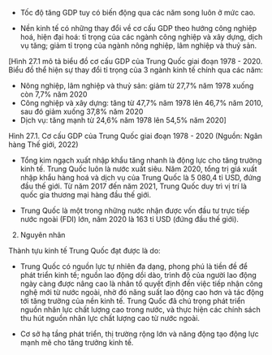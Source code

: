 - Tốc độ tăng GDP tuy có biến động qua các năm song luôn ở mức cao.

- Nền kinh tế có những thay đổi về cơ cấu GDP theo hướng công nghiệp hoá, hiện đại hoá: tỉ trọng của các ngành công nghiệp và xây dựng, dịch vụ tăng; giảm tỉ trọng của ngành nông nghiệp, lâm nghiệp và thuỷ sản.

[Hình 27.1 mô tả biểu đồ cơ cấu GDP của Trung Quốc giai đoạn 1978 - 2020. Biểu đồ thể hiện sự thay đổi tỉ trọng của 3 ngành kinh tế chính qua các năm:
- Nông nghiệp, lâm nghiệp và thuỷ sản: giảm từ 27,7% năm 1978 xuống còn 7,7% năm 2020
- Công nghiệp và xây dựng: tăng từ 47,7% năm 1978 lên 46,7% năm 2010, sau đó giảm xuống 37,8% năm 2020
- Dịch vụ: tăng mạnh từ 24,6% năm 1978 lên 54,5% năm 2020]

Hình 27.1. Cơ cấu GDP của Trung Quốc giai đoạn 1978 - 2020
(Nguồn: Ngân hàng Thế giới, 2022)

- Tổng kim ngạch xuất nhập khẩu tăng nhanh là động lực cho tăng trưởng kinh tế. Trung Quốc luôn là nước xuất siêu. Năm 2020, tổng trị giá xuất nhập khẩu hàng hoá và dịch vụ của Trung Quốc là 5 080,4 tỉ USD, đứng đầu thế giới. Từ năm 2017 đến năm 2021, Trung Quốc duy trì vị trí là quốc gia thương mại hàng đầu thế giới.

- Trung Quốc là một trong những nước nhận được vốn đầu tư trực tiếp nước ngoài (FDI) lớn, năm 2020 là 163 tỉ USD (đứng đầu thế giới).

2. Nguyên nhân

Thành tựu kinh tế Trung Quốc đạt được là do:

- Trung Quốc có nguồn lực tự nhiên đa dạng, phong phú là tiền đề để phát triển kinh tế; nguồn lao động dồi dào, trình độ của người lao động ngày càng được nâng cao là nhân tố quyết định đến việc tiếp nhận công nghệ mới từ nước ngoài, nhờ đó năng suất lao động cao hơn và tác động tới tăng trưởng của nền kinh tế. Trung Quốc đã chú trọng phát triển nguồn nhân lực chất lượng cao trong nước, và thực hiện các chính sách thu hút nguồn nhân lực chất lượng cao từ nước ngoài.

- Cơ sở hạ tầng phát triển, thị trường rộng lớn và năng động tạo động lực mạnh mẽ cho tăng trưởng kinh tế.